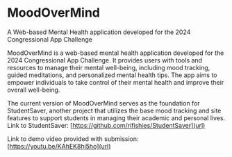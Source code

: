 # MoodOverMind
A Web-based Mental Health application developed for the 2024 Congressional App Challenge

MoodOverMind is a web-based mental health application developed for the 2024 Congressional App Challenge. It provides users with tools and resources to manage their mental well-being, including mood tracking, guided meditations, and personalized mental health tips. The app aims to empower individuals to take control of their mental health and improve their overall well-being.

The current version of MoodOverMind serves as the foundation for StudentSaver, another project that utilizes the base mood tracking and site features to support students in managing their academic and personal lives. Link to StudentSaver: [https://github.com/rifishies/StudentSaver](url)

Link to demo video provided with submission: [https://youtu.be/KAhEK8hj5ho](url)
